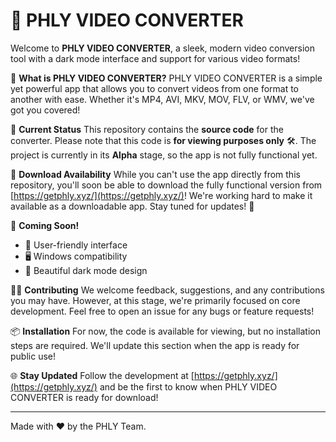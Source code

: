 # 🎥 PHLY VIDEO CONVERTER

Welcome to **PHLY VIDEO CONVERTER**, a sleek, modern video conversion tool with a dark mode interface and support for various video formats! 

🚀 **What is PHLY VIDEO CONVERTER?**
PHLY VIDEO CONVERTER is a simple yet powerful app that allows you to convert videos from one format to another with ease. Whether it's MP4, AVI, MKV, MOV, FLV, or WMV, we've got you covered!

🔧 **Current Status**
This repository contains the **source code** for the converter. Please note that this code is **for viewing purposes only** 🛠️. The project is currently in its **Alpha** stage, so the app is not fully functional yet.

🛑 **Download Availability**
While you can't use the app directly from this repository, you'll soon be able to download the fully functional version from [https://getphly.xyz/](https://getphly.xyz/)! We're working hard to make it available as a downloadable app. Stay tuned for updates! 🚧

📅 **Coming Soon!**
- 🚀 User-friendly interface
- 🖥️ Windows compatibility
- 🎨 Beautiful dark mode design

👨‍💻 **Contributing**
We welcome feedback, suggestions, and any contributions you may have. However, at this stage, we're primarily focused on core development. Feel free to open an issue for any bugs or feature requests!

📦 **Installation**
For now, the code is available for viewing, but no installation steps are required. We'll update this section when the app is ready for public use!

🌐 **Stay Updated**
Follow the development at [https://getphly.xyz/](https://getphly.xyz/) and be the first to know when PHLY VIDEO CONVERTER is ready for download!

---

Made with ❤️ by the PHLY Team.
